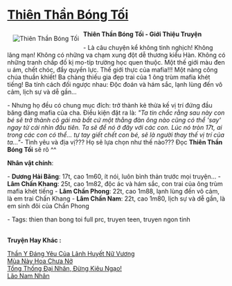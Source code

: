 <a href="https://utruyen.com/thien-than-bong-toi/1119/" title="Thiên Thần Bóng Tối"><h1>Thiên Thần Bóng Tối</h1></a><div style="display:table"><img align="right" style="float: left; padding: 10px;" src="https://utruyen.com/images/story/200x260/thien-than-bong-toi.jpg" alt="Thiên Thần Bóng Tối"><strong>Thiên Thần Bóng Tối - Giới Thiệu Truyện</strong><p></p>- Là câu chuyện kể không tinh nghịch! Không lãng mạn! Không có những va chạm xung đột dễ thương kiểu Hàn. Không có những tranh chấp đố kị mo-típ trường học quen thuộc. Một thế giới màu đen u ám, chết chóc, đầy quyền lực. Thế giới thực của mafia!!! Một nàng công chúa thuần khiết! Ba chàng thiếu gia đẹp trai của 1 ông trùm mafia khét tiếng! Ba tính cách đối ngược nhau: Độc đoán và hám sắc, lạnh lùng đến vô cảm, lịch sự và dễ gần...<p></p>- Nhưng họ đều có chung mục đích: trở thành kẻ thừa kế vị trí đứng đầu băng đảng mafia của cha. Điều kiện đặt ra là: <i>"Ta tin chắc rằng sau này con bé sẽ trở thành cô gái mà bất cứ một thằng đàn ông nào cũng có thể 'say' ngay từ cái nhìn đầu tiên. Ta sẽ để nó ở đây với các con. Lúc nó tròn 17t, ai trong các con có thể... tự tay giết chết con bé, sẽ là người thay thế vị trí của ta..."</i>- Tình yêu và địa vị??? Họ sẽ lựa chọn như thế nào??? Đọc <strong>Thiên Thần Bóng Tối</strong> sẽ rõ ^^<p></p><b>Nhân vật chính</b>:<p></p>- <b>Dương Hải Băng</b>: 17t, cao 1m60, ít nói, luôn bình thản trước mọi truyện... - <b>Lâm Chấn Khang</b>: 25t, cao 1m82, độc ác và hám sắc, con trai của ông trùm mafia khét tiếng - <b>Lâm Chấn Phong</b>: 22t, cao 1m88, lạnh lùng đến vô cảm, là em trai Chấn Khang - <b>Lâm Chấn Nam</b>: 22t, cao 1m80, lịch sự và dễ gần, là em sinh đôi của Chấn Phong<p></p>- Tags: thien than bong toi full prc, truyen teen, truyen ngon tinh</div><p><br><b>Truyện Hay Khác :</b></p><a href="https://utruyen.com/than-y-dang-yeu-cua-lanh-huyet-nu-vuong/18022/" alt="Thần Y Đáng Yêu Của Lãnh Huyết Nữ Vương">Thần Y Đáng Yêu Của Lãnh Huyết Nữ Vương</a><br/><a href="https://www.wattpad.com/story/199315117-m%C3%B9a-n%C3%A0y-hoa-ch%C6%B0a-n%E1%BB%9F" alt="Mùa Này Hoa Chưa Nở">Mùa Này Hoa Chưa Nở</a><br/><a href="https://github.com/quanluxury/ngontinhhot/tree/master/truyenhay/17435/" alt="Tổng Thống Đại Nhân, Đừng Kiêu Ngạo!">Tổng Thống Đại Nhân, Đừng Kiêu Ngạo!</a><br/><a href="https://dammyh.wordpress.com/2019/11/07/lao-nam-nhan/" alt="Lão Nam Nhân">Lão Nam Nhân</a><br/>